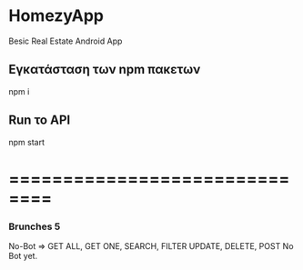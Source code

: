 # HomezyApp
Besic Real Estate Android App

## Εγκατάσταση των npm πακετων
npm i

## Run το API
npm start


==============================
==============================

### Brunches 5
No-Bot => GET ALL, GET ONE, SEARCH, FILTER UPDATE, DELETE, POST
No Bot yet.
